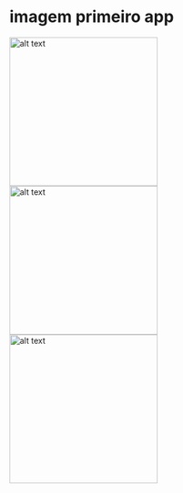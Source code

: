 # imagem primeiro app


<img src="image0.png" alt="alt text" width="260"> <img src="image1.png" alt="alt text" width="260"> <img src="image2.png" alt="alt text" width="260"> 
